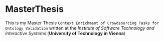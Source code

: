 # MasterThesis
This is my Master Thesis `Context Enrichment of Crowdsourcing Tasks for Ontology Validation` written at the *Institute of Software Technology and Interactive Systems* (__University of Technology in Vienna__)

